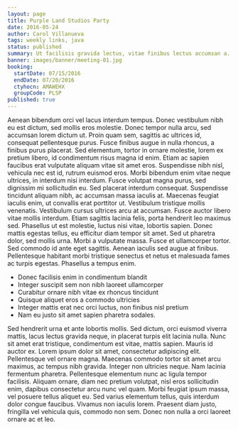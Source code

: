 ```yaml
---
layout: page
title: Purple Land Studios Party
date: 2016-05-24
author: Carol Villanueva
tags: weekly links, java
status: published
summary: Ut facilisis gravida lectus, vitae finibus lectus accumsan a.
banner: images/banner/meeting-01.jpg
booking:
  startDate: 07/15/2016
  endDate: 07/20/2016
  ctyhocn: AMAWEHX
  groupCode: PLSP
published: true
---
```

Aenean bibendum orci vel lacus interdum tempus. Donec vestibulum nibh eu est dictum, sed mollis eros molestie. Donec tempor nulla arcu, sed accumsan lorem dictum ut. Proin quam sem, sagittis ac ultrices id, consequat pellentesque purus. Fusce finibus augue in nulla rhoncus, a finibus purus placerat. Sed elementum, tortor in ornare molestie, lorem ex pretium libero, id condimentum risus magna id enim. Etiam ac sapien faucibus erat vulputate aliquam vitae sit amet eros. Suspendisse nibh nisl, vehicula nec est id, rutrum euismod eros. Morbi bibendum enim vitae neque ultrices, in interdum nisi interdum. Fusce volutpat magna purus, sed dignissim mi sollicitudin eu. Sed placerat interdum consequat. Suspendisse tincidunt aliquam nibh, ac accumsan massa iaculis at. Maecenas feugiat iaculis enim, ut convallis erat porttitor ut. Vestibulum tristique mollis venenatis. Vestibulum cursus ultrices arcu at accumsan. Fusce auctor libero vitae mollis interdum.
Etiam sagittis lacinia felis, porta hendrerit leo maximus sed. Phasellus ut est molestie, luctus nisi vitae, lobortis sapien. Donec mattis egestas tellus, eu efficitur diam tempor sit amet. Sed ut pharetra dolor, sed mollis urna. Morbi a vulputate massa. Fusce et ullamcorper tortor. Sed commodo id ante eget sagittis. Aenean iaculis sed augue at finibus. Pellentesque habitant morbi tristique senectus et netus et malesuada fames ac turpis egestas. Phasellus a tempus enim.

* Donec facilisis enim in condimentum blandit
* Integer suscipit sem non nibh laoreet ullamcorper
* Curabitur ornare nibh vitae ex rhoncus tincidunt
* Quisque aliquet eros a commodo ultricies
* Integer mattis erat nec orci luctus, non finibus nisl pretium
* Nam eu justo sit amet sapien pharetra sodales.

Sed hendrerit urna et ante lobortis mollis. Sed dictum, orci euismod viverra mattis, lacus lectus gravida neque, in placerat turpis elit lacinia nulla. Nunc sit amet erat tristique, condimentum est vitae, mattis sapien. Mauris id auctor ex. Lorem ipsum dolor sit amet, consectetur adipiscing elit. Pellentesque vel ornare magna. Maecenas commodo tortor sit amet arcu maximus, ac tempus nibh gravida. Integer non ultricies neque. Nam lacinia fermentum pharetra. Pellentesque elementum nunc ac ligula tempor facilisis. Aliquam ornare, diam nec pretium volutpat, nisl eros sollicitudin enim, dapibus consectetur arcu nunc vel quam. Morbi feugiat ipsum massa, vel posuere tellus aliquet eu. Sed varius elementum tellus, quis interdum dolor congue faucibus. Vivamus non iaculis lorem. Praesent diam justo, fringilla vel vehicula quis, commodo non sem. Donec non nulla a orci laoreet ornare ac et leo.
